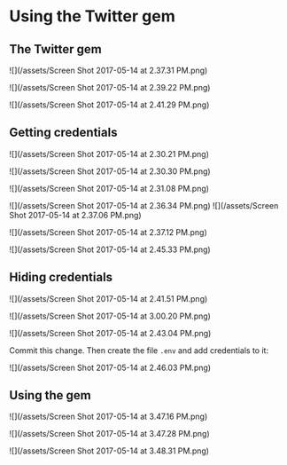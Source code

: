 # Using the Twitter gem

## The Twitter gem

![](/assets/Screen Shot 2017-05-14 at 2.37.31 PM.png)

![](/assets/Screen Shot 2017-05-14 at 2.39.22 PM.png)

![](/assets/Screen Shot 2017-05-14 at 2.41.29 PM.png)

## Getting credentials

![](/assets/Screen Shot 2017-05-14 at 2.30.21 PM.png)

![](/assets/Screen Shot 2017-05-14 at 2.30.30 PM.png)

![](/assets/Screen Shot 2017-05-14 at 2.31.08 PM.png)

![](/assets/Screen Shot 2017-05-14 at 2.36.34 PM.png)
![](/assets/Screen Shot 2017-05-14 at 2.37.06 PM.png)

![](/assets/Screen Shot 2017-05-14 at 2.37.12 PM.png)

![](/assets/Screen Shot 2017-05-14 at 2.45.33 PM.png)

## Hiding credentials

![](/assets/Screen Shot 2017-05-14 at 2.41.51 PM.png)

![](/assets/Screen Shot 2017-05-14 at 3.00.20 PM.png)

![](/assets/Screen Shot 2017-05-14 at 2.43.04 PM.png)

Commit this change. Then create the file `.env` and add credentials to it:

![](/assets/Screen Shot 2017-05-14 at 2.46.03 PM.png)

## Using the gem

![](/assets/Screen Shot 2017-05-14 at 3.47.16 PM.png)

![](/assets/Screen Shot 2017-05-14 at 3.47.28 PM.png)

![](/assets/Screen Shot 2017-05-14 at 3.48.31 PM.png)